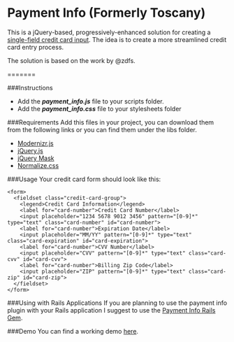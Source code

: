 Payment Info (Formerly Toscany)
===========

This is a jQuery-based, progressively-enhanced solution for creating a [single-field credit card input](http://www.lukew.com/ff/entry.asp?1667). The idea is to create a more streamlined credit card entry process.

The solution is based on the work by @zdfs.

=======

###Instructions
- Add the _**payment_info.js**_ file to your scripts folder.
- Add the _**payment_info.css**_ file to your stylesheets folder

###Requirements
Add this files in your project, you can download them from the following links or you can find them under the libs folder.

- [Modernizr.js](http://modernizr.com/)
- [jQuery.js](https://jquery.com)
- [jQuery Mask](https://igorescobar.github.io/jQuery-Mask-Plugin/)
- [Normalize.css](https://necolas.github.io/normalize.css/)

###Usage
Your credit card form should look like this:

    <form>
      <fieldset class="credit-card-group">
        <legend>Credit Card Information</legend>
        <label for="card-number">Credit Card Number</label>
        <input placeholder="1234 5678 9012 3456" pattern="[0-9]*" type="text" class="card-number" id="card-number">
        <label for="card-number">Expiration Date</label>
        <input placeholder="MM/YY" pattern="[0-9]*" type="text" class="card-expiration" id="card-expiration">
        <label for="card-number">CVV Number</label>
        <input placeholder="CVV" pattern="[0-9]*" type="text" class="card-cvv" id="card-cvv">
        <label for="card-number">Billing Zip Code</label>
        <input placeholder="ZIP" pattern="[0-9]*" type="text" class="card-zip" id="card-zip">
      </fieldset>
    </form>

###Using with Rails Applications
If you are planning to use the payment info plugin with your Rails application I suggest to use the [Payment Info Rails Gem](http://aromaron.github.io/payment_info_rails/).

###Demo
You can find a working demo [here](http://aromaron.github.io/payment_info_rails/).

